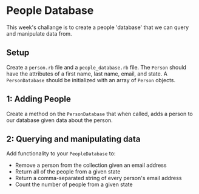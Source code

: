 # People Database

This week's challange is to create a people 'database' that we can query and manipulate data from.

## Setup

Create a `person.rb` file and a `people_database.rb` file.
The `Person` should have the attributes of a first name, last name, email, and state.
A `PersonDatabase` should be initialized with an array of `Person` objects.

## 1: Adding People

Create a method on the `PersonDatabase` that when called, adds a person to our database given data about the person.

## 2: Querying and manipulating data

Add functionality to your `PeopleDatabase` to:

* Remove a person from the collection given an email address
* Return all of the people from a given state
* Return a comma-separated string of every person's email address
* Count the number of people from a given state
